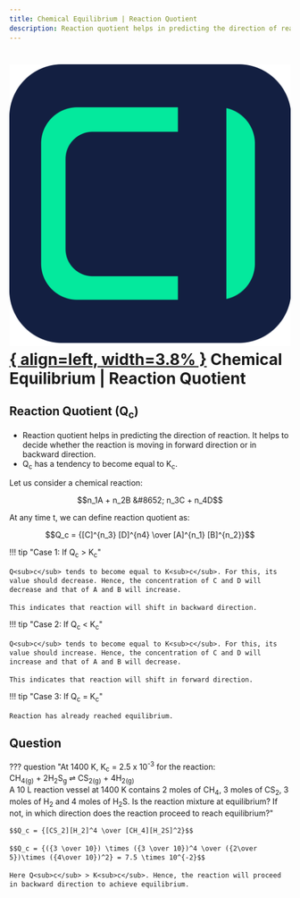 ```yaml
---
title: Chemical Equilibrium | Reaction Quotient
description: Reaction quotient helps in predicting the direction of reaction. It helps to decide whether the reaction is moving in forward direction or in backward direction.
---
```


# [![ChemistryEdu Logo](../../images/favicon.svg){ align=left, width=3.8% }](../../index.md)  Chemical Equilibrium | Reaction Quotient

## Reaction Quotient (Q<sub>c</sub>)

* Reaction quotient helps in predicting the direction of reaction. It helps to decide whether the reaction is moving in forward direction or in backward direction.
* Q<sub>c</sub> has a tendency to become equal to K<sub>c</sub>.

Let us consider a chemical reaction:

$$n_1A + n_2B &#8652; n_3C + n_4D$$

At any time t, we can define reaction quotient as:

$$Q_c = {[C]^{n_3} [D]^{n4} \over [A]^{n_1} [B]^{n_2}}$$

!!! tip "Case 1: If Q<sub>c</sub> > K<sub>c</sub>"

    Q<sub>c</sub> tends to become equal to K<sub>c</sub>. For this, its value should decrease. Hence, the concentration of C and D will decrease and that of A and B will increase.

    This indicates that reaction will shift in backward direction.

!!! tip "Case 2: If Q<sub>c</sub> < K<sub>c</sub>"

    Q<sub>c</sub> tends to become equal to K<sub>c</sub>. For this, its value should increase. Hence, the concentration of C and D will increase and that of A and B will decrease.

    This indicates that reaction will shift in forward direction.

!!! tip "Case 3: If Q<sub>c</sub> = K<sub>c</sub>"

    Reaction has already reached equilibrium.

## Question

??? question "At 1400 K, K<sub>c</sub> = 2.5 x 10<sup>-3</sup> for the reaction: <br> CH<sub>4(g)</sub> + 2H<sub>2</sub>S<sub>g</sub> &#8652; CS<sub>2(g)</sub> + 4H<sub>2(g)</sub><br>A 10 L reaction vessel at 1400 K contains 2 moles of CH<sub>4</sub>, 3 moles of CS<sub>2</sub>, 3 moles of H<sub>2</sub> and 4 moles of H<sub>2</sub>S. Is the reaction mixture at equilibrium? If not, in which direction does the reaction proceed to reach equilibrium?"

    $$Q_c = {[CS_2][H_2]^4 \over [CH_4][H_2S]^2}$$

    $$Q_c = {({3 \over 10}) \times ({3 \over 10})^4 \over ({2\over 5})\times ({4\over 10})^2} = 7.5 \times 10^{-2}$$

    Here Q<sub>c</sub> > K<sub>c</sub>. Hence, the reaction will proceed in backward direction to achieve equilibrium.
